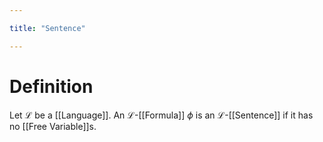 ```yaml
---

title: "Sentence"

---
```

# Definition
Let $\mathcal{L}$ be a [[Language]]. An $\mathcal{L}$-[[Formula]] $\phi$ is an $\mathcal{L}$-[[Sentence]] if it has no [[Free Variable]]s.